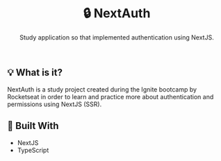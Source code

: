 <h1 align="center">🔒 NextAuth</h1>
<p align="center">Study application so that implemented authentication using NextJS.</p>

</br>

## 💡 What is it?
NextAuth is a study project created during the Ignite bootcamp by Rocketseat in order to learn and practice more about authentication and permissions using NextJS (SSR).

## 🚧 Built With
- NextJS
- TypeScript
